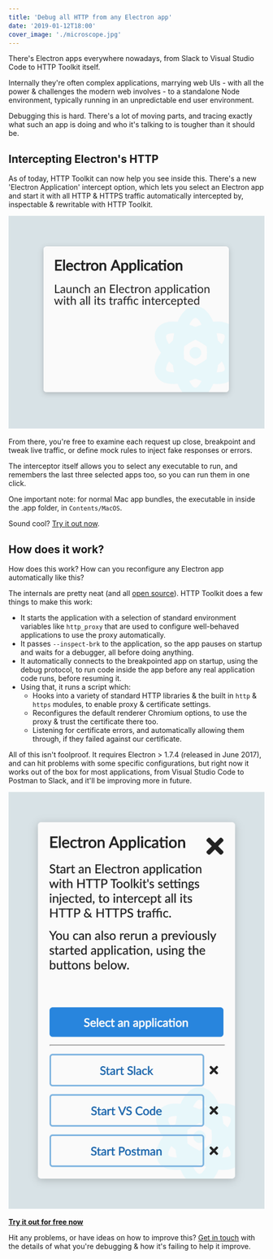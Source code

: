 ```yaml
---
title: 'Debug all HTTP from any Electron app'
date: '2019-01-12T18:00'
cover_image: './microscope.jpg'
---
```


There's Electron apps everywhere nowadays, from Slack to Visual Studio Code to HTTP Toolkit itself.

Internally they're often complex applications, marrying web UIs - with all the power & challenges the modern web involves - to a standalone Node environment, typically running in an unpredictable end user environment.

Debugging this is hard. There's a lot of moving parts, and tracing exactly what such an app is doing and who it's talking to is tougher than it should be.

## Intercepting Electron's HTTP

As of today, HTTP Toolkit can now help you see inside this. There's a new 'Electron Application' intercept option, which lets you select an Electron app and start it with all HTTP & HTTPS traffic automatically intercepted by, inspectable & rewritable with HTTP Toolkit.

![The Electron interception option](./electron-interceptor.png)

From there, you're free to examine each request up close, breakpoint and tweak live traffic, or define mock rules to inject fake responses or errors.

The interceptor itself allows you to select any executable to run, and remembers the last three selected apps too, so you can run them in one click.

One important note: for normal Mac app bundles, the executable in inside the .app folder, in `Contents/MacOS`.

Sound cool? [Try it out now](/mock/javascript).

## How does it work?

How does this work? How can you reconfigure any Electron app automatically like this?

The internals are pretty neat (and all [open source](https://github.com/httptoolkit/httptoolkit-server/blob/master/src/interceptors/electron.ts)). HTTP Toolkit does a few things to make this work:

* It starts the application with a selection of standard environment variables like `http_proxy` that are used to configure well-behaved applications to use the proxy automatically.
* It passes `--inspect-brk` to the application, so the app pauses on startup and waits for a debugger, all before doing anything.
* It automatically connects to the breakpointed app on startup, using the debug protocol, to run code inside the app before any real application code runs, before resuming it.
* Using that, it runs a script which:
    * Hooks into a variety of standard HTTP libraries & the built in `http` & `https` modules, to enable proxy & certificate settings.
    * Reconfigures the default renderer Chromium options, to use the proxy & trust the certificate there too.
    * Listening for certificate errors, and automatically allowing them through, if they failed against our certificate.

All of this isn't foolproof. It requires Electron > 1.7.4 (released in June 2017), and can hit problems with some specific configurations, but right now it works out of the box for most applications, from Visual Studio Code to Postman to Slack, and it'll be improving more in future.

![The interceptor, expanded to show recent apps](./electron-interceptor-expanded.png)

**[Try it out for free now](/mock/javascript)**

Hit any problems, or have ideas on how to improve this? [Get in touch](/contact) with the details of what you're debugging & how it's failing to help it improve.